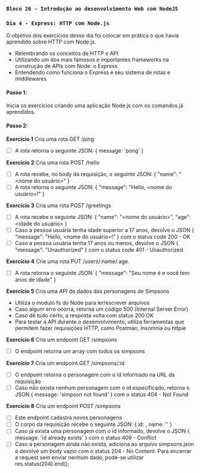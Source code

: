 ### `Bloco 26 - Introdução ao desenvolvimento Web com NodeJS`
### `Dia 4 - Express: HTTP com Node.js`

O objetivo dos exercícios desse dia foi colocar em prática o que havia aprendido sobre HTTP com Node.js. 
  - Relembrando os conceitos de HTTP e API
  - Utilizando um dos mais famosos e importantes frameworks na construção de APIs com Node: o Express 
  - Entendendo como funciona o Express e seu sistema de rotas e middlewares

#### Passo 1:
Inicia os exercícios criando uma aplicação Node.js com os comandos já aprendidos.

#### Passo 2:
**Exercício 1**
Cria uma rota GET /ping
- [ ] A rota retorna o seguinte JSON: { message: 'pong' }

**Exercício 2**
Cria uma rota POST /hello
- [ ] A rota recebe, no body da requisição, o seguinte JSON: { "name": "<nome do usuário>" }
- [ ] A rota retorna o seguinte JSON: { "message": "Hello, <nome do usuário>!" }

**Exercício 3**
Cria uma rota POST /greetings
- [ ] A rota recebe o seguinte JSON: { "name": "<nome do usuário>", "age": <idade do usuário> }
- [ ] Caso a pessoa usuária tenha idade superior a 17 anos, devolve o JSON { "message": "Hello, <nome do usuário>!" } com o status code 200 - OK
- [ ] Caso a pessoa usuária tenha 17 anos ou menos, devolve o JSON { "message": "Unauthorized" } com o status code 401 - Unauthorized

**Exercício 4**
Crie uma rota PUT /users/:name/:age.
- [ ] A rota retorna o seguinte JSON: { "message": "Seu nome é <name> e você tem <age> anos de idade" }

**Exercício 5**
Cria uma API de dados das personagens de Simpsons
 - Utiliza o modulo fs do Node para ler/escrever arquivos
- Caso algum erro ocorra, retorna um código 500 (Internal Server Error)
- Caso dê tudo certo, a resposta volta com status 200 OK 
- Para testar a API durante o desenvolvimento, utiliza ferramentas que permitem fazer requisições HTTP, como Postman, Insomnia ou httpie

**Exercício 6**
Cria um endpoint GET /simpsons
- [ ] O endpoint retorna um array com todos os simpsons

**Exercício 7**
Cria um endpoint GET /simpsons/:id
- [ ] O endpoint retorna o personagem com o id informado na URL da requisição
- [ ] Caso não exista nenhum personagem com o id especificado, retorna o JSON { message: 'simpson not found' } com o status 404 - Not Found

**Exercício 8**
Cria um endpoint POST /simpsons
- [ ] Este endpoint cadastra novos personagens
- [ ] O corpo da requisição recebe o seguinte JSON: { id: <id-da-personagem>, name: '<nome-da-personagem>' }
- [ ] Caso já exista uma personagem com o id informado, devolve o JSON { message: 'id already exists' } com o status 409 - Conflict
- [ ] Caso a personagem ainda não exista, adiciona ao arquivo simpsons.json e devolve um body vazio com o status 204 - No Content. Para encerrar a request sem enviar nenhum dado, pode-se utilizar res.status(204).end();
